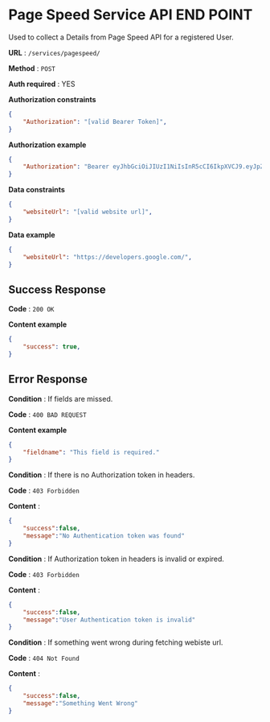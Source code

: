 # Page Speed Service API END POINT

Used to collect a Details from Page Speed API for a registered User.

**URL** : `/services/pagespeed/`

**Method** : `POST`

**Auth required** : YES


**Authorization constraints**

```json
{
    "Authorization": "[valid Bearer Token]",
}
```

**Authorization example**

```json
{
    "Authorization": "Bearer eyJhbGciOiJIUzI1NiIsInR5cCI6IkpXVCJ9.eyJpZCI6NSwiZW1haWxBZGRyZXNzIjoibmFkaXJAZ21haWwuY29tIiwiaWF0IjoxNjA5MzQ3NTI1LCJleHAiOjE2NDA5MDQ0NTF9.Xx1H5pkhVTNSuuOb_8jJMf39zdn4Oytn5FH3CXY2-Dg",
}
```

**Data constraints**

```json
{
    "websiteUrl": "[valid website url]",
}
```

**Data example**

```json
{
    "websiteUrl": "https://developers.google.com/",
}
```

## Success Response

**Code** : `200 OK`

**Content example**

```json
{
    "success": true,
}
```

## Error Response

**Condition** : If fields are missed.

**Code** : `400 BAD REQUEST`

**Content example**

```json
{
    "fieldname": "This field is required."
}
```

**Condition** : If there is no Authorization token in headers.

**Code** : `403 Forbidden`

**Content** :

```json
{
    "success":false,
    "message":"No Authentication token was found"
}
```

**Condition** : If Authorization token in headers is invalid or expired.

**Code** : `403 Forbidden`

**Content** :

```json
{
    "success":false,
    "message":"User Authentication token is invalid"
}
```



**Condition** : If something went wrong during fetching webiste url.

**Code** : `404 Not Found`

**Content** :

```json
{
    "success":false,
    "message":"Something Went Wrong"
}
```

